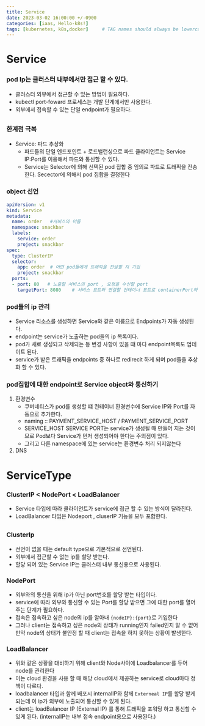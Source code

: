 ```yaml
---
title: Service 
date: 2023-03-02 16:00:00 +/-0900
categories: [iaas, Hello-k8s!]
tags: [kubernetes, k8s,docker]     # TAG names should always be lowercase
---
```


# Service
### pod Ip는 클러스터 내부에서만 접근 할 수 있다. 
- 클러스터 외부에서 접근할 수 있는 방법이 필요하다.
- kubectl port-foward 프로세스는 개발 단계에서만 사용한다.
- 외부에서 접속할 수 있는 단일 endpoint가 필요하다.
##
### 한계점 극복 
- Service: 파드 추상화 
    - 파드들의 단일 엔드포인트 + 로드밸런싱으로 파드 클라이언트는 Service IP:Port를 이용해서 파드와 통신할 수 있다.
    - Service는 Selector에 의해 선택된 pod 집합 중 임의로 파드로 트래픽을 전송한다.  Secector에 의해서 pod 집합을 결정한다 

### object 선언

```yaml
apiVersion: v1
kind: Service
metadata:
  name: order   #서비스의 이름 
  namespace: snackbar
  labels:
    service: order
    project: snackbar
spec:
  type: ClusterIP
  selector:
    app: order  # 어떤 pod들에게 트래픽을 전달할 지 기입 
    project: snackbar
  ports:
  - port: 80   # 노출할 서비스의 port , 요청을 수신할 port 
    targetPort: 8080    # 서비스 포트와 연결할 컨테이너 포트로 containerPort와 일치해야한다. 
```

### pod들의 ip 관리 
- Service 리소스를 생성하면 Service와 같은 이름으로 Endpoints가 자동 생성된다.
- endpoint는 service가 노출하는 pod들의 ip 목록이다.
- pod가 새로 생성되고 삭제되는 등 변경 사항이 있을 떄 마다 endpoint목록도 업데이트 된다. 
- service가 받은 트래픽을 endpoints 중 하나로 redirecit 하게 되며 pod들을 추상화 할 수 있다. 

### pod집합에 대한 endpoint로 Service object와 통신하기
1. 환경변수
    - 쿠버네티스가 pod를 생성할 떄 컨테이너 환경변수에 Service IP와 Port를 자동으로 추가한다. 
    - naming :: PAYMENT_SERVICE_HOST / PAYMENT_SERVICE_PORT
    - SERVICE_HOST SERVICE PORT는 service가 생성될 때 만들어 지는 것이므로 Pod보다 Service가 먼저 생성되어야 한다는 주의점이 있다.
    - 그리고 다른 namespace에 있는 service는 환경변수 처리 되지않는다 
2. DNS 

# ServiceType
### ClusterIP < NodePort < LoadBalancer
- Service 타입에 따라 클라이언트가 service에 접근 할 수 있는 방식이 달라진다.
- LoadBalancer 타입은 Nodeport , cluserIP 기능을 모두 포함한다. 
##
### ClusterIp
- 선언이 없을 때는 default type으로 기본적으로 선언된다.
- 외부에서 접근할 수 없는 ip를 할당 받는다. 
- 할당 되어 있는 Service IP는 클러스터 내부 통신용으로 사용된다.

### NodePort
- 외부와의 통신을 위해 ip가 아닌 port번호를 할당 받는 타입이다.
- service에 따라 외부와 통신할 수 있는 Port를 할당 받으면 그에 대한 port를 열어주는 단계가 필요하다.
- 접속은 접속하고 싶은 node의 ip를 알아내 `{nodeIP}:{port}`로 기입한다
- 그러나 client는 접속하고 싶은 node의 상태가 running인지 failed인지 알 수 없어 만약 node의 상태가 불안정 할 때 client는 접속을 하지 못하는 상황이 발생한다. 

### LoadBalancer
- 위와 같은 상황을 대비하기 위해 client와 Node사이에 Loadbalancer를 두어 node를 관리한다
- 이는 cloud 환경을 사용 할 때 해당 cloud에서 제공하는 service로 cloud마다 정책이 다르다.
- loadbalancer 타입과 함께 배포시 internalIP와 함께 `Externeal IP`를 할당 받게 되는데 이 ip가 외부에 노출되어 통신할 수 있게 된다. 
- client는 loadBalancer IP (External IP) 를 통해 트래픽을 포워딩 하고 통신할 수 있게 된다.  (internalIP는 내부 접속 endpoint용으로 사용된다.)
